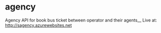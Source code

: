 # agency
Agency API for book bus ticket between operator and their agents__
Live at: http://sagency.azurewebsites.net
